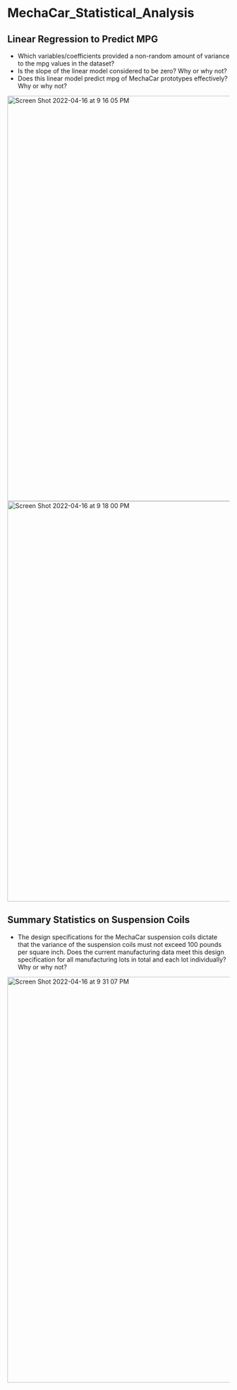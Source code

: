 # MechaCar_Statistical_Analysis


## Linear Regression to Predict MPG

- Which variables/coefficients provided a non-random amount of variance to the mpg values in the dataset?
- Is the slope of the linear model considered to be zero? Why or why not?
- Does this linear model predict mpg of MechaCar prototypes effectively? Why or why not?

<img width="919" alt="Screen Shot 2022-04-16 at 9 16 05 PM" src="https://user-images.githubusercontent.com/93845867/163698851-4d60dcd0-cd2c-423a-b59b-718a441569cb.png">


<img width="908" alt="Screen Shot 2022-04-16 at 9 18 00 PM" src="https://user-images.githubusercontent.com/93845867/163698854-67c9e146-2625-4193-94ab-f624416d00d3.png">

## Summary Statistics on Suspension Coils

- The design specifications for the MechaCar suspension coils dictate that the variance of the suspension coils must not exceed 100 pounds per square inch. Does the current manufacturing data meet this design specification for all manufacturing lots in total and each lot individually? Why or why not?

<img width="920" alt="Screen Shot 2022-04-16 at 9 31 07 PM" src="https://user-images.githubusercontent.com/93845867/163699109-80f5453c-e211-4dd5-9f34-0fa0bbb61562.png">

